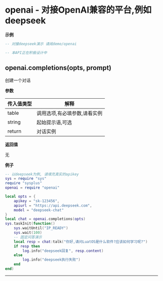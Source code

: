 # openai - 对接OpenAI兼容的平台,例如deepseek

**示例**

```lua
-- 对接deepseek演示 请阅demo/openai

-- 本API正在积极设计中

```

## openai.completions(opts, prompt)



创建一个对话

**参数**

|传入值类型|解释|
|-|-|
|table|调用选项,有必填参数,请看实例|
|string|起始提示语,可选|
|return|对话实例|

**返回值**

无

**例子**

```lua
-- 以deepseek为例, 请填充真实的apikey
sys = require "sys"
require "sysplus"
openai = require "openai"

local opts = {
    apikey = "sk-123456",
    apiurl = "https://api.deepseek.com",
    model = "deepseek-chat"
}
local chat = openai.completions(opts)
sys.taskInit(function()
    sys.waitUntil("IP_READY")
    sys.wait(100)
    -- 固定问答演示
    local resp = chat:talk("你好,请问LuatOS是什么软件?应该如何学习呢?")
    if resp then
        log.info("deepseek回复", resp.content)
    else
        log.info("deepseek执行失败")
    end
end)

```

---

